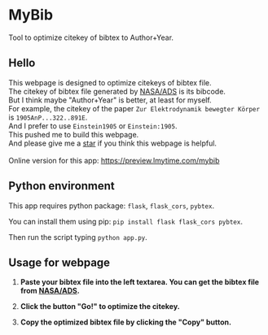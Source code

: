 # MyBib
Tool to optimize citekey of bibtex to Author+Year.

## Hello
This webpage is designed to optimize citekeys of bibtex file. <br>
The citekey of bibtex file generated by <a href="https://ui.adsabs.harvard.edu/">NASA/ADS</a> is its bibcode. <br>
But I think maybe "Author+Year" is better, at least for myself. <br>
For example, the citekey of the paper `Zur Elektrodynamik bewegter Körper` is `1905AnP...322..891E`. <br>
And I prefer to use `Einstein1905` or `Einstein:1905`. <br>
This pushed me to build this webpage. <br>
And please give me a <a href="https://github.com/lmytime/MyBib">star</a> if you think this webpage is helpful. <br><br>
Online version for this app: https://preview.lmytime.com/mybib

## Python environment
This app requires python package: `flask`, `flask_cors`, `pybtex`.

You can install them using pip: `pip install flask flask_cors pybtex`.

Then run the script typing `python app.py`.

<h2>Usage for webpage</h2>
<ol>
    <li>
        <p>
            <b> Paste your bibtex file into the left textarea. You can get the bibtex file from <a href="https://ui.adsabs.harvard.edu/">NASA/ADS</a>.</b>
        </p>
    </li>
    <li>
        <p>
            <b>Click the button "Go!" to optimize the citekey.</b>
        </p>
    </li>
    <li>
        <p>
            <b>Copy the optimized bibtex file by clicking the "Copy" button.</b>
        </p>
    </li>
</div>
